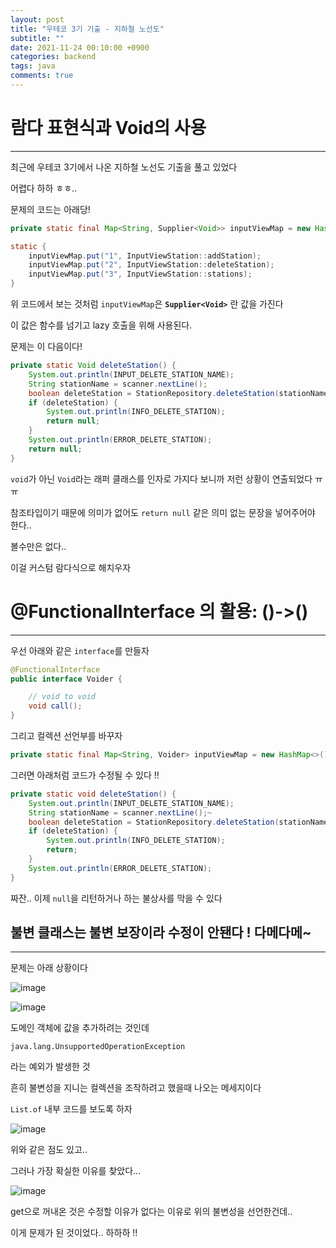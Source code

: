 ```yaml
---
layout: post
title: "우테코 3기 기출 - 지하철 노선도"
subtitle: ""
date: 2021-11-24 00:10:00 +0900
categories: backend
tags: java
comments: true
---
```


# 람다 표현식과 Void의 사용

---

최근에 우테코 3기에서 나온 지하철 노선도 기출을 풀고 있었다

어렵다 하하 ㅎㅎ..

문제의 코드는 아래당!

```java
private static final Map<String, Supplier<Void>> inputViewMap = new HashMap<>();

static {
    inputViewMap.put("1", InputViewStation::addStation);
    inputViewMap.put("2", InputViewStation::deleteStation);
    inputViewMap.put("3", InputViewStation::stations);
}
```

위 코드에서 보는 것처럼 `inputViewMap`은 **`Supplier<Void>`** 란 값을 가진다

이 값은 함수를 넘기고 lazy 호출을 위해 사용된다.

문제는 이 다음이다!

```java
private static Void deleteStation() {
    System.out.println(INPUT_DELETE_STATION_NAME);
    String stationName = scanner.nextLine();
    boolean deleteStation = StationRepository.deleteStation(stationName);
    if (deleteStation) {
        System.out.println(INFO_DELETE_STATION);
        return null;
    }
    System.out.println(ERROR_DELETE_STATION);
    return null;
}
```

`void`가 아닌 `Void`라는 래퍼 클래스를 인자로 가지다 보니까 저런 상황이 연출되었다 ㅠㅠ

참조타입이기 때문에 의미가 없어도 `return null` 같은 의미 없는 문장을 넣어주어야 한다..

볼수만은 없다..

이걸 커스텀 람다식으로 해치우자

# @FunctionalInterface 의 활용: ()->()

---

우선 아래와 같은 `interface`를 만들자

```java
@FunctionalInterface
public interface Voider {

    // void to void
    void call();
}
```

그리고 컬렉션 선언부를 바꾸자

```java
private static final Map<String, Voider> inputViewMap = new HashMap<>();
```

그러면 아래처럼 코드가 수정될 수 있다 !!

```java
private static void deleteStation() {
    System.out.println(INPUT_DELETE_STATION_NAME);
    String stationName = scanner.nextLine();~
    boolean deleteStation = StationRepository.deleteStation(stationName);
    if (deleteStation) {
        System.out.println(INFO_DELETE_STATION);
        return;
    }
    System.out.println(ERROR_DELETE_STATION);
}
```

짜잔.. 이제 `null`을 리턴하거나 하는 불상사를 막을 수 있다

## 불변 클래스는 불변 보장이라 수정이 안됀다 ! 다메다메~

---

문제는 아래 상황이다

![image](https://user-images.githubusercontent.com/66164361/143199890-0a8a20dd-b827-457b-af71-6e0196843daa.png)

![image](https://user-images.githubusercontent.com/66164361/143199630-61c82317-c4b5-44d4-84ff-9518db191717.png)

도메인 객체에 값을 추가하려는 것인데

```
java.lang.UnsupportedOperationException
```

라는 예외가 발생한 것

흔히 불변성을 지니는 컬렉션을 조작하려고 했을때 나오는 메세지이다

`List.of` 내부 코드를 보도록 하자

![image](https://user-images.githubusercontent.com/66164361/143200070-0af34e24-e61a-4614-86b9-29a0634bb8cc.png)

위와 같은 점도 있고..

그러나 가장 확실한 이유를 찾았다...

![image](https://user-images.githubusercontent.com/66164361/143203621-503d355a-c8c4-44fc-8327-5c93d28cb8ef.png)

get으로 꺼내온 것은 수정할 이유가 없다는 이유로 위의 불변성을 선언한건데..

이게 문제가 된 것이었다.. 하하하 !!
